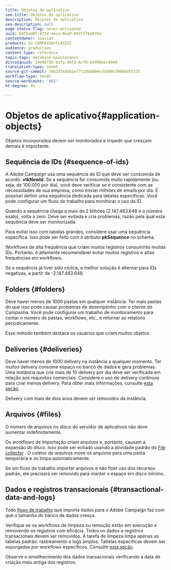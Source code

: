 ```yaml
---
title: Objetos de aplicativo
seo-title: Objetos de aplicativo
description: Objetos de aplicativo
seo-description: null
page-status-flag: never-activated
uuid: 84fbad0f-872d-4aca-8ea9-007577be076d
contentOwner: sauviat
products: SG_CAMPAIGN/CLASSIC
audience: production
content-type: reference
topic-tags: database-maintenance
discoiquuid: 24d4875b-81fa-4bf3-8cf0-e6998bec4949
translation-type: tm+mt
source-git-commit: 70b143445b2e77128b9404e35d96b39694d55335
workflow-type: tm+mt
source-wordcount: '461'
ht-degree: 4%

---
```



# Objetos de aplicativo{#application-objects}

Objetos incorporados devem ser monitorados e impedir que cresçam demais é importante.

## Sequência de IDs {#sequence-of-ids}

A Adobe Campaign usa uma sequência de ID que deve ser consumida de acordo: **xtkNewId**. Se a sequência for consumida muito rapidamente (ou seja, de 100.000 por dia), você deve verificar se é consistente com as necessidades de sua empresa, como enviar milhões de emails por dia. É possível definir uma sequência dedicada para tabelas específicas. Você pode configurar um fluxo de trabalho para monitorar o uso da ID.

Quando a sequência chega a mais de 2 bilhões (2.147.483.648 é o número exato), volta a zero. Deve ser evitada e cria problemas, razão pela qual esta sequência deve ser monitorizada.

Para evitar isso com tabelas grandes, considere usar uma sequência específica. Isso pode ser feito com o atributo **pkSequence** no schema.

Workflows de alta frequência que criam muitos registros consumirão muitas IDs. Portanto, é altamente recomendável evitar muitos registros e altas frequências em workflows.

Se a sequência já tiver sido cíclica, a melhor solução é alternar para IDs negativas, a partir de -2.147.483.648.

## Folders {#folders}

Deve haver menos de 1000 pastas em qualquer instância. Ter mais pastas do que isso pode causar problemas de desempenho com o cliente de Campanha. Você pode configurar um trabalho de monitoramento para contar o número de pastas, workflows, etc., e retornar ao relatório periodicamente.

Esse método também destaca os usuários que criam muitos objetos.

## Deliveries {#deliveries}

Deve haver menos de 1000 delivery na instância a qualquer momento. Ter muitos delivery consome espaço no banco de dados e gera problemas. Uma instância que cria mais de 10 delivery por dia deve ser verificada em relação aos requisitos comerciais. Considere o uso de delivery contínuos para criar menos delivery. Para obter mais informações, consulte [esta seção](../../workflow/using/continuous-delivery.md).

Delivery com mais de dois anos devem ser removidos da instância.

## Arquivos {#files}

O número de arquivos no disco do servidor de aplicativos não deve aumentar indefinidamente.

Os workflows de importação criam arquivos e, portanto, causam a expansão do disco. Isso pode ser evitado usando a atividade padrão do [File collector](../../workflow/using/file-collector.md) . O coletor de arquivos move os arquivos para uma pasta temporária e os limpa automaticamente.

Se um fluxo de trabalho importar arquivos e não fizer uso dos recursos padrão, ele precisará ser removido para manter o espaço em disco mínimo.

## Dados e registros transacionais {#transactional-data-and-logs}

Todo [fluxo de trabalho](../../workflow/using/data-life-cycle.md#work-table) que importa dados para o Adobe Campaign faz com que o tamanho do banco de dados cresça.

Verifique se os workflows de limpeza ou remoção estão em execução e removendo os registros com eficácia. Todos os dados e registros transacionais devem ser removidos. A tarefa de limpeza limpa apenas as tabelas padrão: rastreamento e logs amplos. Tabelas específicas devem ser expurgadas por workflows específicos. Consulte [esta seção](../../workflow/using/monitoring-workflow-execution.md#purging-the-logs).

Observe o envelhecimento dos dados transacionais verificando a data de criação mais antiga dos registros.
